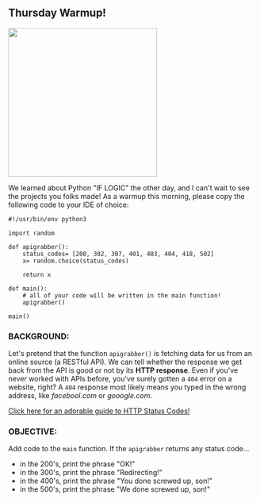 ## Thursday Warmup!

<img src="https://http.dog/404.jpg" width="300"/>


We learned about Python "IF LOGIC" the other day, and I can't wait to see the projects you folks made! As a warmup this morning, please copy the following code to your IDE of choice:

```python3
#!/usr/bin/env python3

import random

def apigrabber():
    status_codes= [200, 302, 307, 401, 403, 404, 418, 502]
    x= random.choice(status_codes)
    
    return x
    
def main():
    # all of your code will be written in the main function!
    apigrabber()
    
main()
```

### BACKGROUND:

Let's pretend that the function `apigrabber()` is fetching data for us from an online source (a RESTful API). We can tell whether the response we get back from the API is good or not by its **HTTP response**. Even if you've never worked with APIs before, you've surely gotten a `404` error on a website, right? A `404` response most likely means you typed in the wrong address, like *facebool.com* or *gooogle.com*.

[Click here for an adorable guide to HTTP Status Codes!](https://http.dog/)

### OBJECTIVE:

Add code to the `main` function. If the `apigrabber` returns any status code... 
- in the 200's, print the phrase "OK!"
- in the 300's, print the phrase "Redirecting!"
- in the 400's, print the phrase "You done screwed up, son!"
- in the 500's, print the phrase "We done screwed up, son!"


